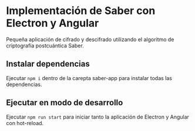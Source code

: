 # Implementación de Saber con Electron y Angular

Pequeña aplicación de cifrado y descifrado utilizando el algoritmo de criptografía postcuántica Saber.

## Instalar dependencias

Ejecutar `npm i` dentro de la carepta saber-app para instalar todas las dependencias.

## Ejecutar en modo de desarrollo

Ejecutar `npm run start` para iniciar tanto la aplicación de Electron y Angular con hot-reload.
